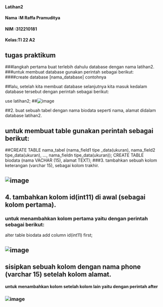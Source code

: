 #### Latihan2
#### Nama :M Raffa Pramuditya
#### NIM  :312210181
#### Kelas:TI 22 A2

## tugas praktikum
###langkah pertama buat terlebih dahulu database dengan nama latihan2.
###untuk membuat database gunakan perintah sebagai berikut:
####create database [nama_database]
contohnya

##lalu, setelah kita membuat database selanjutnya kita masuk kedalam database tersebut dengan perintah sebagai berikut:

use latihan2;
##![image](https://user-images.githubusercontent.com/115911491/231303436-ffd1c502-2d48-4ad9-9bfb-52ee0be4a94d.png)

##2. buat sebuah tabel dengan nama biodata seperti nama, alamat didalam database latihan2.
## untuk membuat table gunakan perintah sebagai berikut:

##CREATE TABLE nama_tabel (nama_field1 tipe _data(ukuran), nama_field2 tipe_data(ukuran), ..., nama_fieldn tipe_data(ukuran));
CREATE TABLE biodata (nama VACHAR (15), alamat TEXT);
###3. tambahkan sebuah kolom keterangan (varchar 15), sebagai kolom trakhir.
## ![image](https://user-images.githubusercontent.com/115911491/231303768-d2bac77f-5f45-4588-91f2-8f1cd3b054cd.png)

## 4. tambahkan kolom id(int11) di awal (sebagai kolom pertama).
### untuk menambahkan kolom pertama yaitu dengan perintah sebagai berikut:

alter table biodata add column id(int11) first;
## ![image](https://user-images.githubusercontent.com/115911491/231304210-1c5b2402-3894-4358-8d57-208ef8fa8eed.png)

## sisipkan sebuah kolom dengan nama phone (varchar 15) setelah kolom alamat.
#### untuk menambahkan kolom setelah kolom lain yaitu dengan perintah after
### ![image](https://user-images.githubusercontent.com/115911491/231304382-13b3641a-0b60-4419-9b90-b0a9abce4301.png)

